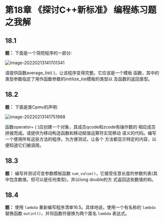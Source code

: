 # 第18章 《探讨C++新标准》 编程练习题之我解

## 18.1

**题：** 下面是一个简短程序的一部分:

![image-20220213141701341](https://static.fungenomics.com/images/2022/02/image-20220213141701341.png)

请提供函数average_list( )，让该程序变得完整。它应该是一个模板 函数，其中的类型参数指定了用作函数参数的initilize_list模板的类型以 及函数的返回类型。

## 18.2 

**题：** 下面是类Cpmv的声明:

![image-20220213141751988](https://static.fungenomics.com/images/2022/02/image-20220213141751988.png)

函数operator+ ( )应创建一个对象，其成员qcode和zcode有操作数的 相应成员拼接而成。请提供为移动构造函数和移动赋值运算符实现移动 语义的代码。编写一个使用所有这些方法的程序。为方便测试，让各个 方法都显示特定的内容，以便知道它们被调用。



## 18.3 

**题：** 编写并测试可变参数模板函数 `sum_value()`，它接受任意长度的参数列表(其中包含数值，但可以是任何类型)，并以long double的方 式返回这些数值的和。



## 18.4 

**题：** 使用 `lambda` 重新编写程序清单16.5。具体地说，使用一个有名称的 `lambda` 替换函数 `outint()`，并将函数符替换为两个匿名 `lambda` 表达式。











